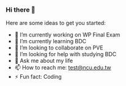 ### Hi there 👋

<!--
**fdhs298/fdhs298** is a ✨ _special_ ✨ repository because its `README.md` (this file) appears on your GitHub profile.
-->

Here are some ideas to get you started:

- 🔭 I’m currently working on WP Final Exam
- 🌱 I’m currently learning BDC
- 👯 I’m looking to collaborate on PVE
- 🤔 I’m looking for help with studying BDC
- 💬 Ask me about my life
- 📫 How to reach me: test@ncu.edu.tw
- ⚡ Fun fact: Coding
